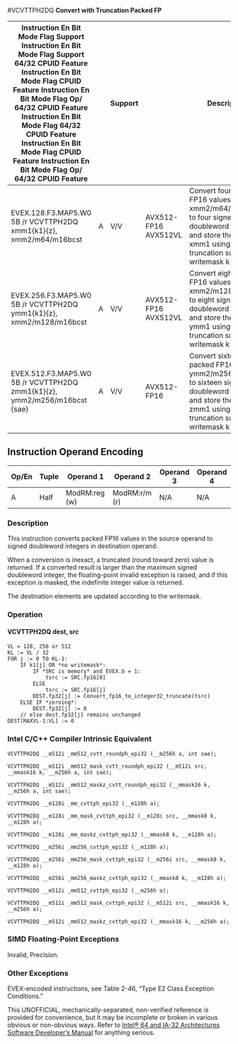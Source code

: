 #VCVTTPH2DQ
**Convert with Truncation Packed FP**

| Instruction En Bit Mode Flag Support Instruction En Bit Mode Flag Support 64/32 CPUID Feature Instruction En Bit Mode Flag CPUID Feature Instruction En Bit Mode Flag Op/ 64/32 CPUID Feature Instruction En Bit Mode Flag 64/32 CPUID Feature Instruction En Bit Mode Flag CPUID Feature Instruction En Bit Mode Flag Op/ 64/32 CPUID Feature |     | Support |                      | Description                                                                                                                                                           |
| ---------------------------------------------------------------------------------------------------------------------------------------------------------------------------------------------------------------------------------------------------------------------------------------------------------------------------------------------- | --- | ------- | -------------------- | --------------------------------------------------------------------------------------------------------------------------------------------------------------------- |
| EVEX.128.F3.MAP5.W0 5B /r VCVTTPH2DQ xmm1{k1}{z}, xmm2/m64/m16bcst                                                                                                                                                                                                                                                                             | A   | V/V     | AVX512-FP16 AVX512VL | Convert four packed FP16 values in xmm2/m64/m16bcst to four signed doubleword integers, and store the result in xmm1 using truncation subject to writemask k1.        |
| EVEX.256.F3.MAP5.W0 5B /r VCVTTPH2DQ ymm1{k1}{z}, xmm2/m128/m16bcst                                                                                                                                                                                                                                                                            | A   | V/V     | AVX512-FP16 AVX512VL | Convert eight packed FP16 values in xmm2/m128/m16bcst to eight signed doubleword integers, and store the result in ymm1 using truncation subject to writemask k1.     |
| EVEX.512.F3.MAP5.W0 5B /r VCVTTPH2DQ zmm1{k1}{z}, ymm2/m256/m16bcst {sae}                                                                                                                                                                                                                                                                      | A   | V/V     | AVX512-FP16          | Convert sixteen packed FP16 values in ymm2/m256/m16bcst to sixteen signed doubleword integers, and store the result in zmm1 using truncation subject to writemask k1. |

## Instruction Operand Encoding

| Op/En | Tuple | Operand 1     | Operand 2     | Operand 3 | Operand 4 |
| ----- | ----- | ------------- | ------------- | --------- | --------- |
| A     | Half  | ModRM:reg (w) | ModRM:r/m (r) | N/A       | N/A       |

### Description

This instruction converts packed FP16 values in the source operand to signed doubleword integers in destination operand.

When a conversion is inexact, a truncated (round toward zero) value is returned. If a converted result is larger than the maximum signed doubleword integer, the floating-point invalid exception is raised, and if this exception is masked, the indefinite integer value is returned.

The destination elements are updated according to the writemask.

### Operation

#### VCVTTPH2DQ dest, src

```
VL = 128, 256 or 512
KL := VL / 32
FOR j := 0 TO KL-1:
    IF k1[j] OR *no writemask*:
        IF *SRC is memory* and EVEX.b = 1:
            tsrc := SRC.fp16[0]
        ELSE
            tsrc := SRC.fp16[j]
        DEST.fp32[j] := Convert_fp16_to_integer32_truncate(tsrc)
    ELSE IF *zeroing*:
        DEST.fp32[j] := 0
    // else dest.fp32[j] remains unchanged
DEST[MAXVL-1:VL] := 0

```

### Intel C/C++ Compiler Intrinsic Equivalent

```
VCVTTPH2DQ __m512i _mm512_cvtt_roundph_epi32 (__m256h a, int sae);

```

```
VCVTTPH2DQ __m512i _mm512_mask_cvtt_roundph_epi32 (__m512i src, __mmask16 k, __m256h a, int sae);

```

```
VCVTTPH2DQ __m512i _mm512_maskz_cvtt_roundph_epi32 (__mmask16 k, __m256h a, int sae);

```

```
VCVTTPH2DQ __m128i _mm_cvttph_epi32 (__m128h a);

```

```
VCVTTPH2DQ __m128i _mm_mask_cvttph_epi32 (__m128i src, __mmask8 k, __m128h a);

```

```
VCVTTPH2DQ __m128i _mm_maskz_cvttph_epi32 (__mmask8 k, __m128h a);

```

```
VCVTTPH2DQ __m256i _mm256_cvttph_epi32 (__m128h a);

```

```
VCVTTPH2DQ __m256i _mm256_mask_cvttph_epi32 (__m256i src, __mmask8 k, __m128h a);

```

```
VCVTTPH2DQ __m256i _mm256_maskz_cvttph_epi32 (__mmask8 k, __m128h a);

```

```
VCVTTPH2DQ __m512i _mm512_cvttph_epi32 (__m256h a);

```

```
VCVTTPH2DQ __m512i _mm512_mask_cvttph_epi32 (__m512i src, __mmask16 k, __m256h a);

```

```
VCVTTPH2DQ __m512i _mm512_maskz_cvttph_epi32 (__mmask16 k, __m256h a);

```

### SIMD Floating-Point Exceptions

Invalid, Precision.

### Other Exceptions

EVEX-encoded instructions, see Table 2-46, “Type E2 Class Exception Conditions.”

This UNOFFICIAL, mechanically-separated, non-verified reference is provided for convenience, but it may be
incomplete or broken in various obvious or non-obvious
ways. Refer to [Intel® 64 and IA-32 Architectures Software Developer’s Manual](https://software.intel.com/en-us/download/intel-64-and-ia-32-architectures-sdm-combined-volumes-1-2a-2b-2c-2d-3a-3b-3c-3d-and-4) for anything serious.
